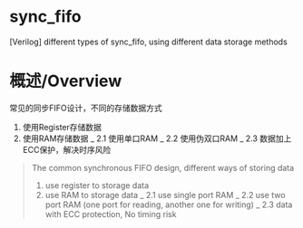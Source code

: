 # sync_fifo
[Verilog] different types of sync_fifo, using different data storage methods

# 概述/Overview
常见的同步FIFO设计，不同的存储数据方式
1. 使用Register存储数据
2. 使用RAM存储数据
    _ 2.1 使用单口RAM
    _ 2.2 使用伪双口RAM
    _ 2.3 数据加上ECC保护，解决时序风险
>The common synchronous FIFO design, different ways of storing data
>1. use register to storage data
>2. use RAM to storage data
>   _ 2.1 use single port RAM
>   _ 2.2 use two port RAM (one port for reading, another one for writing)
>   _ 2.3 data with ECC protection, No timing risk
